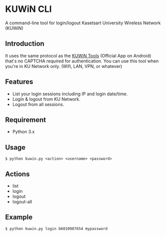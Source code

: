 # KUWiN CLI
A command-line tool for login/logout Kasetsart University Wireless Network (KUWiN)

## Introduction
It uses the same protocol as the [KUWiN Tools](https://play.google.com/store/apps/details?id=th.ac.ku.kuwintools) (Official App on Android) that's no CAPTCHA required for authentication. You can use this tool when you're in KU Network only. (Wifi, LAN, VPN, or whatever)

## Features
- List your login sessions including IP and login date/time.
- Login & logout from KU Network.
- Logout from all sessions.

## Requirement
- Python 3.x

## Usage
```
$ python kuwin.py <action> <username> <password>
```

## Actions
- list
- login
- logout
- logout-all

## Example
```
$ python kuwin.py login b6010987654 mypassword
```
